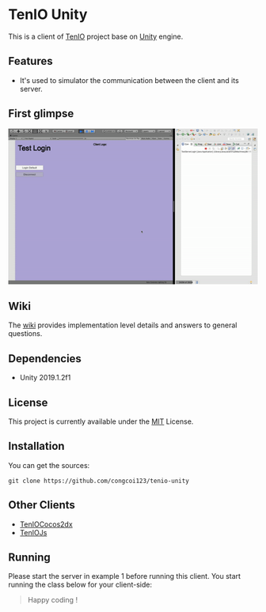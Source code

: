 # TenIO Unity

This is a client of [TenIO](https://github.com/congcoi123/tenio) project base on [Unity](https://unity.com/) engine.

## Features
- It's used to simulator the communication between the client and its server.

## First glimpse
![Simple Communication](https://github.com/congcoi123/tenio/blob/master/assets/login-example-unity-1.gif)

## Wiki
The [wiki](https://github.com/congcoi123/tenio-unity/wiki) provides implementation level details and answers to general questions.

## Dependencies
- Unity 2019.1.2f1

## License
This project is currently available under the [MIT](LICENSE) License.

## Installation
You can get the sources:
```
git clone https://github.com/congcoi123/tenio-unity
```

## Other Clients
- [TenIOCocos2dx](https://github.com/congcoi123/tenio-cocos2dx)
- [TenIOJs](https://github.com/congcoi123/tenio-js.git)

## Running
Please start the server in example 1 before running this client. You start running the class below for your client-side:

> Happy coding !

